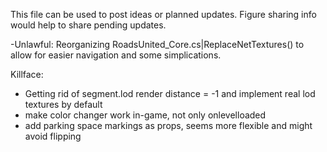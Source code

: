 ﻿This file can be used to post ideas or planned updates. Figure sharing info would help to share pending updates.

-Unlawful:	Reorganizing RoadsUnited_Core.cs|ReplaceNetTextures() to allow for easier navigation and some simplications.


Killface:  
- Getting rid of segment.lod render distance = -1 and implement real lod textures by default
- make color changer work in-game, not only onlevelloaded
- add parking space markings as props, seems more flexible and might avoid flipping
